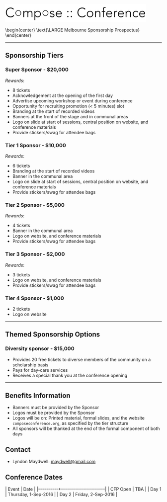 ![](logo-no-text.png)

\begin{center}
  \text{\LARGE Melbourne Sponsorship Prospectus}
\end{center}

---

## Sponsorship Tiers

### Super Sponsor - $20,000

*Rewards*:

 - 8 tickets
 - Acknowledgement at the opening of the first day
 - Advertise upcoming workshop or event during conference
 - Opportunity for recruiting promotion (< 5 minutes) slot
 - Branding at the start of recorded videos
 - Banners at the front of the stage and in communal areas
 - Logo on slide at start of sessions, central position on website, and conference materials
 - Provide stickers/swag for attendee bags


### Tier 1 Sponsor - $10,000

*Rewards*:

 - 6 tickets
 - Branding at the start of recorded videos
 - Banner in the communal area
 - Logo on slide at start of sessions, central position on website, and conference materials
 - Provide stickers/swag for attendee bags


### Tier 2 Sponsor - $5,000

*Rewards*:

 - 4 tickets
 - Banner in the communal area
 - Logo on website, and conference materials
 - Provide stickers/swag for attendee bags


### Tier 3 Sponsor - $2,000

*Rewards*:

 - 3 tickets
 - Logo on website, and conference materials
 - Provide stickers/swag for attendee bags


### Tier 4 Sponsor - $1,000

 - 2 tickets
 - Logo on website

---

## Themed Sponsorship Options

### Diversity sponsor - $15,000

 - Provides 20 free tickets to diverse members of the community on a scholarship basis
 - Pays for day-care services
 - Receives a special thank you at the conference opening


---

## Benefits Information

 - Banners must be provided by the Sponsor
 - Logos must be provided by the Sponsor
 - Logos will be on: Printed material, formal slides, and the website `composeconference.org`, as specified by the tier structure
 - All sponsors will be thanked at the end of the formal component of both days


## Contact

  - Lyndon Maydwell: [maydwell@gmail.com](mailto:maydwell@gmail.com)


## Conference Dates

| Event    | Date                 |
|----------+----------------------|
| CFP Open | TBA                  |
| Day 1    | Thursday, 1-Sep-2016 |
| Day 2    | Friday,  2-Sep-2016  |
